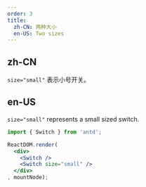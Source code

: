 ```yaml
---
order: 3
title:
  zh-CN: 两种大小
  en-US: Two sizes
---
```


## zh-CN

`size="small"` 表示小号开关。

## en-US

`size="small"` represents a small sized switch.

````jsx
import { Switch } from 'antd';

ReactDOM.render(
  <div>
    <Switch />
    <Switch size="small" />
  </div>
, mountNode);
````
